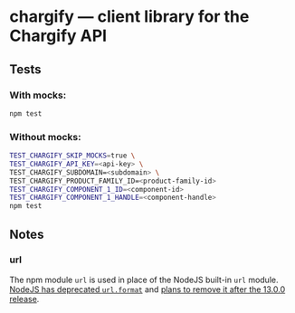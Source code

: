 # chargify — client library for the Chargify API

## Tests

### With mocks:

```bash
npm test
```

### Without mocks:

```bash
TEST_CHARGIFY_SKIP_MOCKS=true \
TEST_CHARGIFY_API_KEY=<api-key> \
TEST_CHARGIFY_SUBDOMAIN=<subdomain> \
TEST_CHARGIFY_PRODUCT_FAMILY_ID=<product-family-id>
TEST_CHARGIFY_COMPONENT_1_ID=<component-id>
TEST_CHARGIFY_COMPONENT_1_HANDLE=<component-handle>
npm test
```

## Notes

### url

The npm module `url` is used in place of the NodeJS built-in `url` module.
[NodeJS has deprecated `url.format`](https://nodejs.org/api/url.html#url_url_format_urlobject)
and [plans to remove it after the 13.0.0 release](https://github.com/nodejs/node/issues/23694).
